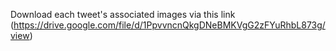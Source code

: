 Download each tweet's associated images via this link 
(https://drive.google.com/file/d/1PpvvncnQkgDNeBMKVgG2zFYuRhbL873g/view)
